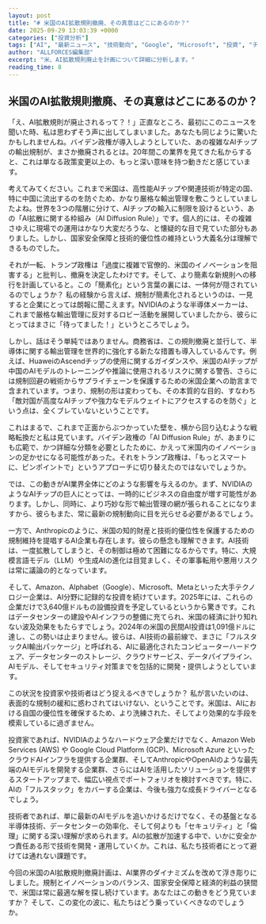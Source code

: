 ```yaml
---
layout: post
title: "# 米国のAI拡散規則撤廃、その真意はどこにあるのか？"
date: 2025-09-29 13:03:39 +0000
categories: ["投資分析"]
tags: ["AI", "最新ニュース", "技術動向", "Google", "Microsoft", "投資", "チップ"]
author: "ALLFORCES編集部"
excerpt: "米、AI拡散規則廃止を計画について詳細に分析します。"
reading_time: 8
---
```


## 米国のAI拡散規則撤廃、その真意はどこにあるのか？

「え、AI拡散規則が廃止されるって？！」正直なところ、最初にこのニュースを聞いた時、私は思わずそう声に出してしまいました。あなたも同じように驚いたかもしれませんね。バイデン政権が導入しようとしていた、あの複雑なAIチップの輸出規制が、まさか撤廃されるとは。20年間この業界を見てきた私からすると、これは単なる政策変更以上の、もっと深い意味を持つ動きだと感じています。

考えてみてください。これまで米国は、高性能AIチップや関連技術が特定の国、特に中国に流出するのを防ぐため、かなり厳格な輸出管理を敷こうとしていましたよね。世界を3つの階層に分けて、AIチップの輸入に制限を設けるという、あの「AI拡散に関する枠組み（AI Diffusion Rule）」です。個人的には、その複雑さゆえに現場での運用はかなり大変だろうな、と懐疑的な目で見ていた部分もありました。しかし、国家安全保障と技術的優位性の維持という大義名分は理解できるものでした。

それが一転、トランプ政権は「過度に複雑で官僚的、米国のイノベーションを阻害する」と批判し、撤廃を決定したわけです。そして、より簡素な新規則への移行を計画していると。この「簡素化」という言葉の裏には、一体何が隠されているのでしょうか？ 私の経験から言えば、規制が簡素化されるというのは、一見すると企業にとっては朗報に聞こえます。NVIDIAのような半導体メーカーは、これまで厳格な輸出管理に反対するロビー活動を展開していましたから、彼らにとってはまさに「待ってました！」というところでしょう。

しかし、話はそう単純ではありません。商務省は、この規則撤廃と並行して、半導体に関する輸出管理を世界的に強化する新たな措置も導入しているんです。例えば、HuaweiのAscendチップの使用に関するガイダンスや、米国のAIチップが中国のAIモデルのトレーニングや推論に使用されるリスクに関する警告、さらには規制回避の戦術からサプライチェーンを保護するための米国企業への助言まで含まれています。つまり、規制の形は変わっても、その本質的な目的、すなわち「敵対国が高度なAIチップや強力なモデルウェイトにアクセスするのを防ぐ」という点は、全くブレていないということです。

これはまるで、これまで正面からぶつかっていた壁を、横から回り込むような戦略転換だと私は見ています。バイデン政権の「AI Diffusion Rule」が、あまりにも広範で、かつ詳細な分類を必要としたために、かえって米国内のイノベーションの足かせになる可能性があった。それをトランプ政権は、「もっとスマートに、ピンポイントで」というアプローチに切り替えたのではないでしょうか。

では、この動きがAI業界全体にどのような影響を与えるのか。まず、NVIDIAのようなAIチップの巨人にとっては、一時的にビジネスの自由度が増す可能性があります。しかし、同時に、より巧妙な形で輸出管理の網が張られることになりますから、彼らもまた、常に最新の規制動向に目を光らせる必要があるでしょう。

一方で、Anthropicのように、米国の知的財産と技術的優位性を保護するための規制維持を提唱するAI企業も存在します。彼らの懸念も理解できます。AI技術は、一度拡散してしまうと、その制御は極めて困難になるからです。特に、大規模言語モデル（LLM）や生成AIの進化は目覚ましく、その軍事転用や悪用リスクは常に議論の的となっています。

そして、Amazon、Alphabet（Google）、Microsoft、Metaといった大手テクノロジー企業は、AI分野に記録的な投資を続けています。2025年には、これらの企業だけで3,640億ドルもの設備投資を予定しているというから驚きです。これはデータセンターの建設やAIインフラの整備に充てられ、米国の経済に計り知れない波及効果をもたらすでしょう。2024年の米国の民間AI投資は1,091億ドルに達し、この勢いは止まりません。彼らは、AI技術の最前線で、まさに「フルスタックAI輸出パッケージ」と呼ばれる、AIに最適化されたコンピューターハードウェア、データセンターのストレージ、クラウドサービス、データパイプライン、AIモデル、そしてセキュリティ対策までを包括的に開発・提供しようとしています。

この状況を投資家や技術者はどう捉えるべきでしょうか？ 私が言いたいのは、表面的な規制の緩和に惑わされてはいけない、ということです。米国は、AIにおける自国の優位性を確保するため、より洗練された、そしてより効果的な手段を模索しているに過ぎません。

投資家であれば、NVIDIAのようなハードウェア企業だけでなく、Amazon Web Services (AWS) や Google Cloud Platform (GCP)、Microsoft Azure といったクラウドAIインフラを提供する企業群、そしてAnthropicやOpenAIのような最先端のAIモデルを開発する企業群、さらにはAIを活用したソリューションを提供するスタートアップまで、幅広い視点でポートフォリオを検討すべきです。特に、AIの「フルスタック」をカバーする企業は、今後も強力な成長ドライバーとなるでしょう。

技術者であれば、単に最新のAIモデルを追いかけるだけでなく、その基盤となる半導体技術、データセンターの効率化、そして何よりも「セキュリティ」と「倫理」に関する深い理解が求められます。AIの拡散が加速する中で、いかに安全かつ責任ある形で技術を開発・運用していくか。これは、私たち技術者にとって避けては通れない課題です。

今回の米国のAI拡散規則撤廃計画は、AI業界のダイナミズムを改めて浮き彫りにしました。規制とイノベーションのバランス、国家安全保障と経済的利益の狭間で、米国は常に最適な解を探し続けています。あなたはこの動きをどう見ていますか？ そして、この変化の波に、私たちはどう乗っていくべきなのでしょうか。

